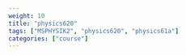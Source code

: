 ```yaml
---
weight: 10
title: "physics620"
tags: ["MSPHYSIK2", "physics620", "physics61a"]
categories: ["course"]
---
```

